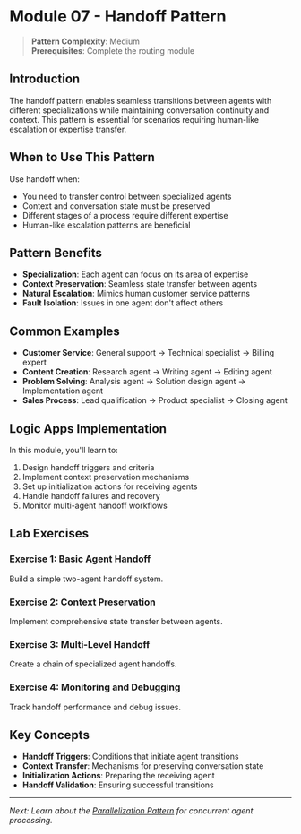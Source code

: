 # Module 07 - Handoff Pattern

> **Pattern Complexity**: Medium  
> **Prerequisites**: Complete the routing module

## Introduction

The handoff pattern enables seamless transitions between agents with different specializations while maintaining conversation continuity and context. This pattern is essential for scenarios requiring human-like escalation or expertise transfer.

## When to Use This Pattern

Use handoff when:
- You need to transfer control between specialized agents
- Context and conversation state must be preserved
- Different stages of a process require different expertise
- Human-like escalation patterns are beneficial

## Pattern Benefits

- **Specialization**: Each agent can focus on its area of expertise
- **Context Preservation**: Seamless state transfer between agents
- **Natural Escalation**: Mimics human customer service patterns
- **Fault Isolation**: Issues in one agent don't affect others

## Common Examples

- **Customer Service**: General support → Technical specialist → Billing expert
- **Content Creation**: Research agent → Writing agent → Editing agent
- **Problem Solving**: Analysis agent → Solution design agent → Implementation agent
- **Sales Process**: Lead qualification → Product specialist → Closing agent

## Logic Apps Implementation

In this module, you'll learn to:
1. Design handoff triggers and criteria
2. Implement context preservation mechanisms
3. Set up initialization actions for receiving agents
4. Handle handoff failures and recovery
5. Monitor multi-agent handoff workflows

## Lab Exercises

### Exercise 1: Basic Agent Handoff
Build a simple two-agent handoff system.

### Exercise 2: Context Preservation
Implement comprehensive state transfer between agents.

### Exercise 3: Multi-Level Handoff
Create a chain of specialized agent handoffs.

### Exercise 4: Monitoring and Debugging
Track handoff performance and debug issues.

## Key Concepts

- **Handoff Triggers**: Conditions that initiate agent transitions
- **Context Transfer**: Mechanisms for preserving conversation state
- **Initialization Actions**: Preparing the receiving agent
- **Handoff Validation**: Ensuring successful transitions

---
*Next: Learn about the [Parallelization Pattern](./05-parallelization-pattern.md) for concurrent agent processing.*
